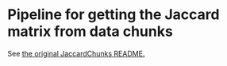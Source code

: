 # Pipeline for getting the Jaccard matrix from data chunks

See [the original JaccardChunks README.](../../../../SNPversion/JaccardChunks/README.md)
